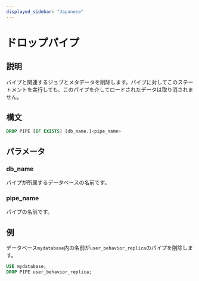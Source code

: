 ```yaml
---
displayed_sidebar: "Japanese"
---
```


# ドロップパイプ

## 説明

パイプと関連するジョブとメタデータを削除します。パイプに対してこのステートメントを実行しても、このパイプを介してロードされたデータは取り消されません。

## 構文

```SQL
DROP PIPE [IF EXISTS] [db_name.]<pipe_name>
```

## パラメータ

### db_name

パイプが所属するデータベースの名前です。

### pipe_name

パイプの名前です。

## 例

データベース`mydatabase`内の名前が`user_behavior_replica`のパイプを削除します。

```SQL
USE mydatabase;
DROP PIPE user_behavior_replica;
```
